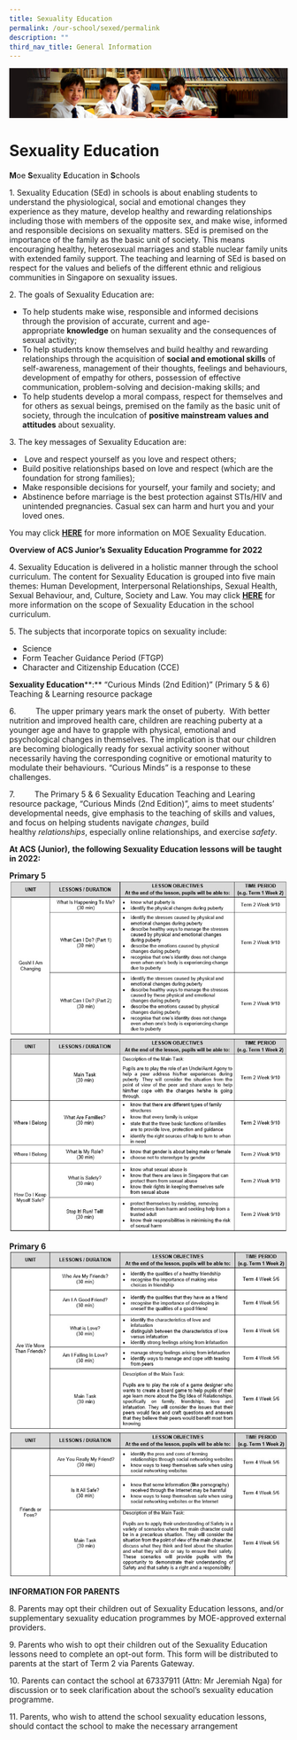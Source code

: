 ```yaml
---
title: Sexuality Education
permalink: /our-school/sexed/permalink
description: ""
third_nav_title: General Information
---
```

![](/images/Sub-banner1.jpg)

Sexuality Education
===================

**M**oe **S**exuality **E**ducation in **S**chools

  

1\. Sexuality Education (SEd) in schools is about enabling students to understand the physiological, social and emotional changes they experience as they mature, develop healthy and rewarding relationships including those with members of the opposite sex, and make wise, informed and responsible decisions on sexuality matters. SEd is premised on the importance of the family as the basic unit of society. This means encouraging healthy, heterosexual marriages and stable nuclear family units with extended family support. The teaching and learning of SEd is based on respect for the values and beliefs of the different ethnic and religious communities in Singapore on sexuality issues.

  

2\. The goals of Sexuality Education are:  

*   To help students make wise, responsible and informed decisions through the provision of accurate, current and age-appropriate **knowledge** on human sexuality and the consequences of sexual activity;
*   To help students know themselves and build healthy and rewarding relationships through the acquisition of **social and emotional skills** of self-awareness, management of their thoughts, feelings and behaviours, development of empathy for others, possession of effective communication, problem-solving and decision-making skills; and
*   To help students develop a moral compass, respect for themselves and for others as sexual beings, premised on the family as the basic unit of society, through the inculcation of **positive mainstream values and attitudes** about sexuality.

3\. The key messages of Sexuality Education are:  

*    Love and respect yourself as you love and respect others;
*   Build positive relationships based on love and respect (which are the foundation for strong families);
*   Make responsible decisions for yourself, your family and society; and 
*   Abstinence before marriage is the best protection against STIs/HIV and unintended pregnancies. Casual sex can harm and hurt you and your loved ones.

You may click **[HERE](https://www.moe.gov.sg/programmes/sexuality-education)** for more information on MOE Sexuality Education.  

**Overview of ACS Junior’s Sexuality Education Programme for 2022**

4. Sexuality Education is delivered in a holistic manner through the school curriculum. The content for Sexuality Education is grouped into five main themes: Human Development, Interpersonal Relationships, Sexual Health, Sexual Behaviour, and, Culture, Society and Law. You may click **[HERE](https://www.moe.gov.sg/programmes/sexuality-education/scope-and-teaching-approach)** for more information on the scope of Sexuality Education in the school curriculum.

5\. The subjects that incorporate topics on sexuality include:

*   Science
*   Form Teacher Guidance Period (FTGP)
*   Character and Citizenship Education (CCE)

**Sexuality Education****:** “Curious Minds (2nd Edition)” (Primary 5 & 6) Teaching & Learning resource package

6.         The upper primary years mark the onset of puberty.  With better nutrition and improved health care, children are reaching puberty at a younger age and have to grapple with physical, emotional and psychological changes in themselves. The implication is that our children are becoming biologically ready for sexual activity sooner without necessarily having the corresponding cognitive or emotional maturity to modulate their behaviours. “Curious Minds” is a response to these challenges.

7.         The Primary 5 & 6 Sexuality Education Teaching and Learing resource package, “Curious Minds (2nd Edition)”, aims to meet students’ developmental needs, give emphasis to the teaching of skills and values, and focus on helping students navigate _changes_, build healthy _relationships_, especially online relationships, and exercise _safety_.  
  

****At ACS (Junior),**** ****the following Sexuality Education lessons will be taught in 2022:****

**Primary 5**
![](/images/sex_ed1.jpg)
![](/images/sex_ed2.jpg)

**Primary 6**
![](/images/sex_ed3.jpg)
![](/images/sex_ed4.jpg)



**INFORMATION FOR PARENTS**



8\. Parents may opt their children out of Sexuality Education lessons, and/or supplementary sexuality education programmes by MOE-approved external providers.

9\. Parents who wish to opt their children out of the Sexuality Education lessons need to complete an opt-out form. This form will be distributed to parents at the start of Term 2 via Parents Gateway.

10\. Parents can contact the school at 67337911 (Attn: Mr Jeremiah Nga) for discussion or to seek clarification about the school’s sexuality education programme.

11\. Parents, who wish to attend the school sexuality education lessons, should contact the school to make the necessary arrangement
